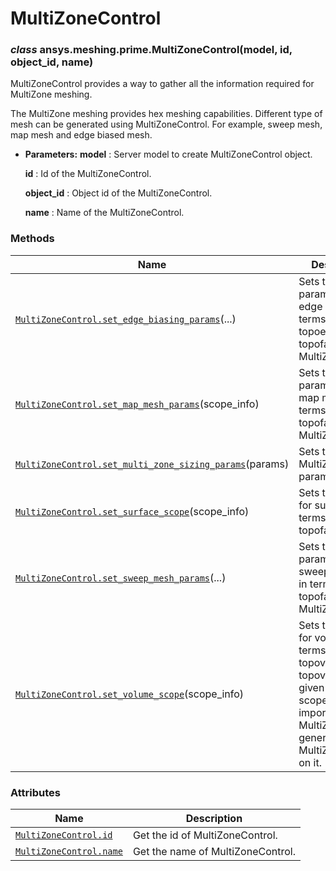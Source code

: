 # MultiZoneControl



### *class* ansys.meshing.prime.MultiZoneControl(model, id, object_id, name)

MultiZoneControl provides a way to gather all the information required for MultiZone meshing.

The MultiZone meshing provides hex meshing capabilities.
Different type of mesh can be generated using MultiZoneControl. For example, sweep mesh, map mesh and edge biased mesh.

* **Parameters:**
  **model**
  : Server model to create MultiZoneControl object.

  **id**
  : Id of the MultiZoneControl.

  **object_id**
  : Object id of the MultiZoneControl.

  **name**
  : Name of the MultiZoneControl.

<!-- !! processed by numpydoc !! -->

### Methods

| Name | Description |
|---------------------------------------------------------------------------------------------------------------------------------------------------------------------------------------------------|--------------------------------------------------------------------------------------------------------------------------------------------------|
| [`MultiZoneControl.set_edge_biasing_params`](ansys.meshing.prime.MultiZoneControl.set_edge_biasing_params.md#ansys.meshing.prime.MultiZoneControl.set_edge_biasing_params)(...)                   | Sets the parameters for edge biasing in terms of topoedges and topofaces during MultiZone mesh.                                                  |
| [`MultiZoneControl.set_map_mesh_params`](ansys.meshing.prime.MultiZoneControl.set_map_mesh_params.md#ansys.meshing.prime.MultiZoneControl.set_map_mesh_params)(scope_info)                        | Sets the parameters for map meshing in terms of topofaces during MultiZone mesh.                                                                 |
| [`MultiZoneControl.set_multi_zone_sizing_params`](ansys.meshing.prime.MultiZoneControl.set_multi_zone_sizing_params.md#ansys.meshing.prime.MultiZoneControl.set_multi_zone_sizing_params)(params) | Sets the MultiZone parameters.                                                                                                                   |
| [`MultiZoneControl.set_surface_scope`](ansys.meshing.prime.MultiZoneControl.set_surface_scope.md#ansys.meshing.prime.MultiZoneControl.set_surface_scope)(scope_info)                              | Sets the scope for surface in terms of topofaces.                                                                                                |
| [`MultiZoneControl.set_sweep_mesh_params`](ansys.meshing.prime.MultiZoneControl.set_sweep_mesh_params.md#ansys.meshing.prime.MultiZoneControl.set_sweep_mesh_params)(...)                         | Sets the parameters for sweep meshing in terms of topofaces during MultiZone mesh.                                                               |
| [`MultiZoneControl.set_volume_scope`](ansys.meshing.prime.MultiZoneControl.set_volume_scope.md#ansys.meshing.prime.MultiZoneControl.set_volume_scope)(scope_info)                                 | Sets the scope for volume in terms of topovolumes.The topovolumes given by the scope are imported by MultiZone to generate MultiZone mesh on it. |

### Attributes

| Name | Description |
|-------------------------------------------------------------------------------------------------------------------|-----------------------------------|
| [`MultiZoneControl.id`](ansys.meshing.prime.MultiZoneControl.id.md#ansys.meshing.prime.MultiZoneControl.id)       | Get the id of MultiZoneControl.   |
| [`MultiZoneControl.name`](ansys.meshing.prime.MultiZoneControl.name.md#ansys.meshing.prime.MultiZoneControl.name) | Get the name of MultiZoneControl. |

